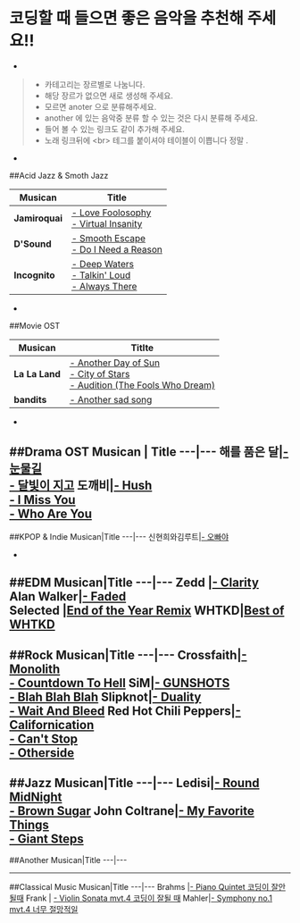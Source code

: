 # 코딩할 때 들으면 좋은 음악을 추천해 주세요!!

-
> * 카테고리는 장르별로 나눔니다.  
> * 해당 장르가 없으면 새로 생성해 주세요.  
> * 모르면 anoter 으로 분류해주세요.  
> * another 에 있는 음악중 분류 할 수 있는 것은 다시 분류해 주세요.
> * 들어 볼 수 있는 링크도 같이 추가해 주세요.
> * 노래 링크뒤에 \<br> 테그를 붙이셔야 테이블이 이쁩니다 정말 . 

-
##Acid Jazz & Smoth Jazz

Musican | Title
---|---
**Jamiroquai** |[- Love Foolosophy](https://www.youtube.com/watch?v=oMk1wBPiUIo)<br>[- Virtual Insanity](https://www.youtube.com/watch?v=4JkIs37a2JE)
**D'Sound**|[- Smooth Escape](https://www.youtube.com/watch?v=fdKEW-OoRdM)<br>[- Do I Need a Reason](https://www.youtube.com/watch?v=JGJmteHIpEw)
**Incognito**|[- Deep Waters](https://www.youtube.com/watch?v=H5hcU8OhoQg&list=PLKoUsCLf_Onvt4BNhih3wEeNjjEP-Y9AS&index=2)<br>[- Talkin' Loud](https://www.youtube.com/watch?v=9LvJWhylb9I)<br>[- Always There](https://www.youtube.com/watch?v=FKDZsCcvG1k)

-
##Movie OST

Musican | Titlte
---|---
**La La Land**|[- Another Day of Sun](https://www.youtube.com/watch?v=CWnYIb2lqpo&list=PLHytOqQHiHPubIEG29vDDLJWTXYTSsuwz)<br>[- City of Stars](https://www.youtube.com/watch?v=GTWqwSNQCcg&index=9&list=PLHytOqQHiHPubIEG29vDDLJWTXYTSsuwz)<br>[- Audition (The Fools Who Dream)](https://www.youtube.com/watch?v=mwjalGJo7vA&list=PLHytOqQHiHPubIEG29vDDLJWTXYTSsuwz&index=12)
**bandits** | [- Another sad song](https://www.youtube.com/watch?v=sp1wklGdKo0)
-
##Drama OST
Musican | Title
---|---
**해를 품은 달**|[- 눈물길](https://www.youtube.com/watch?v=vHvwyCz4oLM)<br>[- 달빛이 지고](https://www.youtube.com/watch?v=hAKLN-HkFq8)
**도깨비**|[- Hush](https://www.youtube.com/watch?v=rf5pVEU_qoU)<br>[- I Miss You](https://www.youtube.com/watch?v=t9KpdoSxVZU&index=10&list=RDrf5pVEU_qoU)<br>[- Who Are You ](https://www.youtube.com/watch?v=J_XCbHgTg5I&list=RDrf5pVEU_qoU&index=12)
-
##KPOP & Indie
Musican|Title
---|---
신현희와김루트|[- 오빠야](https://www.youtube.com/watch?v=WPAi4ySkTI8)

-
##EDM
Musican|Title
---|---
Zedd   |[- Clarity](https://www.youtube.com/watch?v=IxxstCcJlsc)<br>
Alan Walker|[- Faded](https://www.youtube.com/watch?v=60ItHLz5WEA)<br>
Selected |[End of the Year Remix](https://www.youtube.com/watch?v=_q8HI67B2VI)
WHTKD|[Best of WHTKD](https://www.youtube.com/watch?v=ft2FOr3yNxs)
-
##Rock
Musican|Title
---|---
**Crossfaith**|[- Monolith](https://www.youtube.com/watch?v=cg9sCRzbvHY)<br>[- Countdown To Hell](https://www.youtube.com/watch?v=4_8-wfZkI0Q)
**SiM**|[- GUNSHOTS](https://www.youtube.com/watch?v=544wv3U1RII)<br>[- Blah Blah Blah](https://www.youtube.com/watch?v=0rvqWa8Mnsg)
**Slipknot**|[- Duality](https://www.youtube.com/watch?v=6fVE8kSM43I)<br>[- Wait And Bleed](https://www.youtube.com/watch?v=B1zCN0YhW1s)
**Red Hot Chili Peppers**|[- Californication](https://www.youtube.com/watch?v=YlUKcNNmywk)<br>[- Can't Stop](https://www.youtube.com/watch?v=8DyziWtkfBw)<br>[- Otherside](https://www.youtube.com/watch?v=rn_YodiJO6k)
-
##Jazz
Musican|Title
---|---
**Ledisi**|[- Round MidNight](https://www.youtube.com/watch?v=JfPas3EJMJM)<br>[- Brown Sugar](https://www.youtube.com/watch?v=RmZSTRrBZu4)
**John Coltrane**|[- My Favorite Things](https://www.youtube.com/watch?v=qWG2dsXV5HI&index=5&list=PL8F6B0753B2CCA128)<br>[- Giant Steps](https://www.youtube.com/watch?v=h6NCx0wcrC4&list=PL8F6B0753B2CCA128때&index=15)
-
##Another
Musican|Title
---|---

---
##Classical Music 
Musican|Title
---|---
Brahms |[- Piano Quintet 코딩이 잘안될때](https://www.youtube.com/watch?v=b-DqO_D1g1g)
Frank | [- Violin Sonata mvt.4 코딩이 잘될 때](https://www.youtube.com/watch?v=yEzdZ9G5q_0)
Mahler|[- Symphony no.1 mvt.4 너무 절망적일](https://www.youtube.com/watch?v=IIykYnoKKt8)
